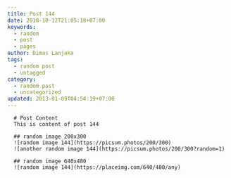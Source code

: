 ```yaml
---
title: Post 144
date: 2018-10-12T21:05:18+07:00
keywords:
  - random
  - post
  - pages
author: Dimas Lanjaka
tags:
  - random post
  - untagged
category:
  - random post
  - uncategorized
updated: 2013-01-09T04:54:19+07:00
---
```


      # Post Content
      This is content of post 144

      ## random image 200x300
      ![random image 144](https://picsum.photos/200/300)
      ![another random image 144](https://picsum.photos/200/300?random=1)

      ## random image 640x480
      ![random image 144](https://placeimg.com/640/480/any)
      
